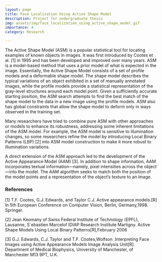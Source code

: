 ```yaml
---
layout: page
title: Face Localization Using Active Shape Model
description: Project for undergraduate thesis
img: assets/img/face_localization_using_active_shape_model.gif
importance: 4
category: Research

---
```


The Active Shape Model (ASM) is a popular statistical tool for locating examples of known objects in images. It was first introduced by Cootes et al. [1] in 1995 and has been developed and improved over many years. ASM is a model-based method that uses a prior model of what is expected in the image. Essentially, the Active Shape Model consists of a set of profile models and a deformable shape model. The shape model describes the typical variations of an object exhibited in a set of manually annotated images, while the profile models provide a statistical representation of the gray-level structures around each model point. Given a sufficiently accurate starting position, the ASM search attempts to find the best match of the shape model to the data in a new image using the profile models. ASM also has global constraints that allow the shape model to deform only in ways observed in the training set.

Many researchers have tried to combine pure ASM with other approaches or models to enhance its robustness, addressing some inherent limitations of the ASM model. For example, the ASM model is sensitive to illumination changes, so some researchers refine the model by introducing Local Binary Patterns (LBP) [2] into ASM model construction to make it more robust to illumination variations.

A direct extension of the ASM approach led to the development of the Active Appearance Model (AAM) [3]. In addition to shape information, AAM incorporates textual information—namely, pixel intensities across the object—into the model. The AAM algorithm seeks to match both the position of the model points and a representation of the object’s texture to an image.

### References
[1] T.F. Cootes, G.J. Edwards, and Taylor C.J. Active appearance models.[R] In 5th European Conference on Computer Vision, Berlin, Germany,1998. Springer.

[2] Jean Keomany of Swiss Federal Institute of Technology (EPFL), Lausanne, S´ebastien Marcelof IDIAP Research Institute Martigny. Active Shape Models Using Local Binary Patterns[R],February 2006 

[3] G.J. Edwards, C.J. Taylor and T.F. Cootes,Wolfson .Interpreting Face Images using Active Appearance Models Image Analysis Unit[R]. Department of Medical Biophysics, University of Manchester, of Manchester M13 9PT, U.K.  